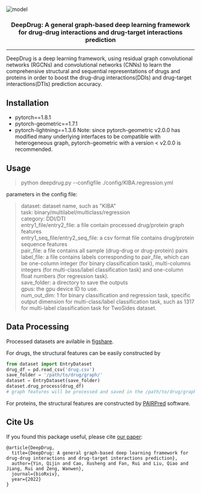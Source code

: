 ![model](https://github.com/wanwenzeng/deepdrug/blob/main/fig1.png)

<h3 align="center">
<p> DeepDrug: A general graph-based deep learning framework  <br>for drug-drug interactions and drug-target interactions prediction<br></h3>

---  

DeepDrug is a deep learning framework, using residual graph convolutional networks (RGCNs) and convolutional networks (CNNs) to learn the comprehensive structural and sequential representations of drugs and proteins in order to boost the drug-drug interactions(DDIs) and drug-target interactions(DTIs) prediction accuracy.

## Installation

* pytorch==1.8.1
* pytorch-geometric==1.7.1
* pytorch-lightning==1.3.6
Note: since pytorch-geometric v2.0.0 has modified many underlying interfaces to be compatible with heterogeneous graph, pytorch-geometric with a version < v2.0.0 is recommended.

## Usage

> python deepdrug.py --configfile ./config/KIBA.regression.yml

parameters in the config file:

> dataset:  dataset name, such as "KIBA"  
> task: binary/multilabel/multiclass/regression  
> category: DDI/DTI  
> entry1_file/entry2_file: a file contain processed drug/protein graph features  
> entry1_seq_file/entry2_seq_file:  a csv format file contains drug/protein sequence features  
> pair_file: a file contains all sample (drug-drug or drug-protein) pairs  
> label_file: a file contains labels corresponding to pair_file, which can be one-column integer (for binary classification task), multi-columns    integers (for multi-class/label classification task) and one-column float numbers (for regression task).  
> save_folder: a directory to save the outputs  
> gpus: the gpu device ID to use.  
> num_out_dim: 1 for binary classification and regression task, specific output dimension for multi-class/label classification task, such as 1317 for multi-label classification task for TwoSides dataset.  

## Data Processing

Processed datasets are avilable in [figshare](https://figshare.com/articles/dataset/Datasets_fo_DeepDrug/20306445).

For drugs, the structural features can be easily constructed by

```python
from dataset import EntryDataset
drug_df = pd.read_csv('drug.csv') 
save_folder = '/path/to/drug/graph/'
dataset = EntryDataset(save_folder)
dataset.drug_process(drug_df)
# graph features will be processed and saved in the /path/to/drug/graph/processed/data.pt 
```

For proteins, the structural features are constructed by [PAIRPred](https://onlinelibrary.wiley.com/doi/10.1002/prot.24479) software.

## Cite Us

If you found this package useful, please cite [our paper](https://www.biorxiv.org/content/10.1101/2020.11.09.375626v2):

```
@article{DeepDrug,
  title={DeepDrug: A general graph-based deep learning framework for drug-drug interactions and drug-target interactions prediction},
  author={Yin, Qijin and Cao, Xusheng and Fan, Rui and Liu, Qiao and Jiang, Rui and Zeng, Wanwen},
  journal={bioRxiv},
  year={2022}
}
```
